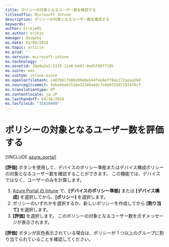 ```yaml
---
title: ポリシーの対象となるユーザー数を確認する
titlesuffix: Microsoft Intune
description: ポリシーの対象となるユーザー数を確認する
keywords: ''
author: ErikjeMS
ms.author: erikje
manager: dougeby
ms.date: 03/09/2018
ms.topic: article
ms.prod: ''
ms.service: microsoft-intune
ms.technology: ''
ms.assetid: 38e8a2e2-2329-11e8-b467-0ed5f89f718b
ms.suite: ems
ms.custom: intune-azure
ms.openlocfilehash: c407bb17b80299e8eb44fee8eff8ee172aeaa268
ms.sourcegitcommit: 5eba4bad151be32346aedc7cbb0333d71934f8cf
ms.translationtype: HT
ms.contentlocale: ja-JP
ms.lasthandoff: 04/16/2018
ms.locfileid: "31018449"
---
```

# <a name="evaluate-how-many-users-are-targeted-by-a-policy"></a>ポリシーの対象となるユーザー数を評価する
[!INCLUDE [azure_portal](./includes/azure_portal.md)]

**[評価]** ボタンを使用して、デバイスのポリシー準拠またはデバイス構成ポリシーの対象となるユーザー数を確認することができます。 この機能では、デバイスではなく、ユーザーのみを計算します。

1.  [Azure Portal の Intune](https://aka.ms/intuneportal) で、**[デバイスのポリシー準拠]** または **[デバイス構成]** を選択してから、**[ポリシー]** を選択します。
2.  ポリシーのいずれかを選択するか、新しいポリシーを作成してから **[割り当て]** を選択します。
3.  **[評価]** を選択します。 このポリシーの対象となるユーザー数を示すメッセージが表示されます。

**[評価]** ボタンが灰色表示されている場合は、ポリシーが 1 つ以上のグループに割り当てられていることを確認してください。

